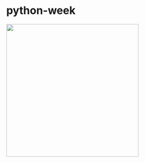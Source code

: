 # python-week

<img src="https://super.abril.com.br/wp-content/uploads/2016/09/super_imggato_digitando_0.gif" width="350">
